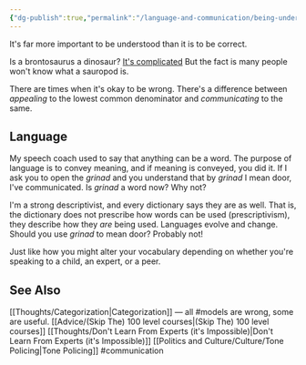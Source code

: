 ```yaml
---
{"dg-publish":true,"permalink":"/language-and-communication/being-understood-vs-being-correct/","tags":["thoughts","public-speaking","communication"],"noteIcon":1}
---
```



It's far more important to be understood than it is to be correct. 

Is a brontosaurus a dinosaur? [It's complicated](https://www.nhm.ac.uk/discover/brontosaurus-reinstating-a-prehistoric-icon.html) But the fact is many people won't know what a sauropod is.

There are times when it's okay to be wrong. There's a difference between *appealing* to the lowest common denominator and *communicating* to the same. 

## Language

My speech coach used to say that anything can be a word. The purpose of language is to convey meaning, and if meaning is conveyed, you did it. If I ask you to open the *grinad* and you understand that by *grinad* I mean door, I've communicated. Is *grinad* a  word now? Why not?

I'm a strong descriptivist, and every dictionary says they are as well. That is, the dictionary does not prescribe how words can be used (prescriptivism), they describe how they *are* being used. Languages evolve and change. Should you use *grinad* to mean door? Probably not!

Just like how you might alter your vocabulary depending on whether you're speaking to a child, an expert, or a peer.

## See Also
[[Thoughts/Categorization\|Categorization]] — all #models are wrong, some are useful.
[[Advice/(Skip The) 100 level courses\|(Skip The) 100 level courses]]
[[Thoughts/Don't Learn From Experts (it's Impossible)\|Don't Learn From Experts (it's Impossible)]]
[[Politics and Culture/Culture/Tone Policing\|Tone Policing]]
#communication 